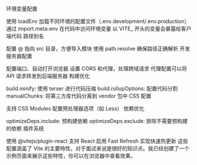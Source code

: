 环境变量配置

使用 loadEnv 加载不同环境的配置文件（.env.development/.env.production）
通过 import.meta.env 在代码中访问环境变量
以 VITE\_ 开头的变量会暴露给客户端代码
路径别名

配置 @ 指向 src 目录，方便导入模块
使用 path.resolve 确保路径正确解析
开发服务器配置

配置端口、自动打开浏览器
设置 CORS 和代理，处理跨域请求
代理配置可以将 API 请求转发到后端服务器
构建优化

build.minify: 使用 terser 进行代码压缩
build.rollupOptions: 配置代码分割
manualChunks: 将第三方库代码分离到 vendor 包中
CSS 配置

支持 CSS Modules
配置预处理器选项（如 Less）
依赖优化

optimizeDeps.include: 预构建依赖
optimizeDeps.exclude: 排除不需要预构建的依赖
插件系统

使用 @vitejs/plugin-react 支持 React
启用 Fast Refresh 实现快速热更新
这些配置涵盖了 Vite 的主要特性，对于面试来说是很好的知识点。我已经创建了一个示例页面来展示这些特性，你可以在浏览器中查看效果。
